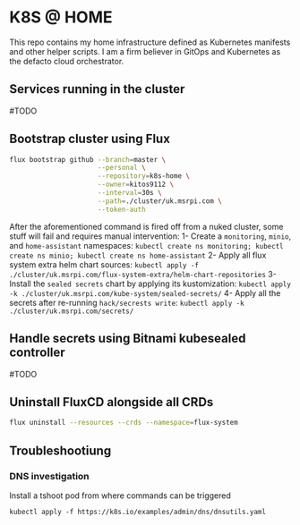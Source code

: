 # K8S @ HOME

This repo contains my home infrastructure defined as Kubernetes manifests and other helper scripts.
I am a firm believer in GitOps and Kubernetes as the defacto cloud orchestrator.

## Services running in the cluster
#TODO

## Bootstrap cluster using Flux

```sh
flux bootstrap github --branch=master \
                      --personal \
                      --repository=k8s-home \
                      --owner=kitos9112 \
                      --interval=30s \
                      --path=./cluster/uk.msrpi.com \
                      --token-auth
```

After the aforementioned command is fired off from a nuked cluster, some stuff will fail and requires manual intervention:
 1- Create a `monitoring`, `minio`, and `home-assistant` namespaces: `kubectl create ns monitoring; kubectl create ns minio; kubectl create ns home-assistant`
 2- Apply all flux system extra helm chart sources: `kubectl apply -f ./cluster/uk.msrpi.com/flux-system-extra/helm-chart-repositories`
 3- Install the `sealed secrets` chart by applying its kustomization: `kubectl apply -k ./cluster/uk.msrpi.com/kube-system/sealed-secrets/`
 4- Apply all the secrets after re-running `hack/secrests write`: `kubectl apply -k ./cluster/uk.msrpi.com/secrets/`


## Handle secrets using Bitnami kubesealed controller
#TODO

## Uninstall FluxCD alongside all CRDs

```sh
flux uninstall --resources --crds --namespace=flux-system
```

## Troubleshootiung

### DNS investigation

Install a tshoot pod from where commands can be triggered

```
kubectl apply -f https://k8s.io/examples/admin/dns/dnsutils.yaml
```
